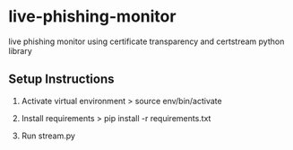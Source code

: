 # live-phishing-monitor
live phishing monitor using certificate transparency and certstream python library

## Setup Instructions

  1. Activate virtual environment
    > source env/bin/activate

  2. Install requirements
    > pip install -r requirements.txt

  3. Run stream.py
